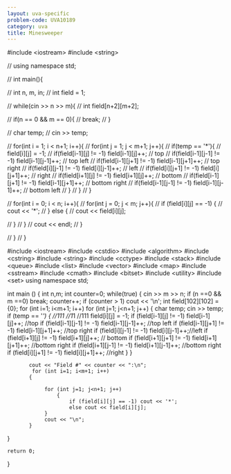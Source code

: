 ```yaml
---
layout: uva-specific
problem-code: UVA10189
category: uva
title: Minesweeper
---
```

#include &lt;iostream&gt;
#include &lt;string&gt;

// using namespace std; 

// int main(){

// 	int n, m, in;
// 	int field = 1;

// 	while(cin >> n >> m){
// 		int field[n+2][m+2];

// 		if(n == 0 && m == 0){
// 			break;
// 		}

// 		char temp; 
// 		cin >> temp;
			
// 		for(int i = 1; i < n+1; i++){
// 			for(int j = 1; j < m+1; j++){
// 				if(temp == '*'){
// 					field[i][j] = -1;
// 					if(field[i-1][j] != -1) field[i-1][j]++; // top
// 					if(field[i-1][j-1] != -1) field[i-1][j-1]++; // top left
// 					if(field[i-1][j+1] != -1) field[i-1][j+1]++; // top right
// 					if(field[i][j-1] != -1) field[i][j-1]++; // left
// 					if(field[i][j+1] != -1) field[i][j+1]++; // right
// 					if(field[i+1][j] != -1) field[i+1][j]++; // bottom
// 					if(field[i-1][j+1] != -1) field[i-1][j+1]++; // bottom right
// 					if(field[i-1][j-1] != -1) field[i-1][j-1]++; // bottom left
// 				}
// 			}
// 		}

	
// 		for(int i = 0; i < n; i++){
// 			for(int j = 0; j < m; j++){
// 				if (field[i][j] == -1) {
// 					cout << '*';
// 				} else {
// 					cout << field[i][j];

// 				}
// 			}
// 			cout << endl;
// 		}



// 	}
// }


#include &lt;iostream&gt;
#include &lt;cstdio&gt;
#include &lt;algorithm&gt;
#include &lt;cstring&gt;
#include &lt;string&gt;
#include &lt;cctype&gt;
#include &lt;stack&gt;
#include &lt;queue&gt;
#include &lt;list&gt;
#include &lt;vector&gt;
#include &lt;map&gt;
#include &lt;sstream&gt;
#include &lt;cmath&gt;
#include &lt;bitset&gt;
#include &lt;utility&gt;
#include &lt;set&gt;
using namespace std;
 
int main ()
{
    int n,m;
    int counter=0;
   while(true)
   {
       cin >> m >> n;
       if (n ==0 && m ==0) break;
       counter++;
       if (counter > 1) cout << '\n';
       int field[102][102] = {0};
      for (int i=1; i<m+1; i++)
          for (int j=1; j<n+1; j++)
          {
              char temp;
              cin >> temp;
              if (temp == '*')
                  {
                      //111
                      //1*1
                      //111
                      field[i][j] = -1;
                      if (field[i-1][j] != -1) field[i-1][j]++; //top
                      if (field[i-1][j-1] != -1) field[i-1][j-1]++; //top left
                       if (field[i-1][j+1] != -1) field[i-1][j+1]++; //top right
                      if (field[i][j-1] != -1) field[i][j-1]++;//left
                      if (field[i+1][j] != -1) field[i+1][j]++; // bottom
                      if (field[i+1][j+1] != -1) field[i+1][j+1]++; //bottom right
                      if (field[i+1][j-1] != -1) field[i+1][j-1]++; //bottom right
                      if (field[i][j+1] != -1) field[i][j+1]++; //right
                  }
          }
 
           cout << "Field #" << counter << ":\n";
            for (int i=1; i<m+1; i++)
           {
 
                for (int j=1; j<n+1; j++)
                    {
                        if (field[i][j] == -1) cout << '*';
                        else cout << field[i][j];
                }
                cout << "\n";
           }
 
   }
 
    return 0;
}




